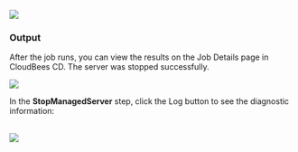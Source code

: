 <br />
<img src="../../plugins/EC-WebLogic/images/StopManagedServer/EC-WLSStopManagedServer2.png" />

<h3>Output</h3>
<p>After the job runs, you can view the results on the Job Details page in CloudBees CD. The server was stopped successfully.</p>
<img src="../../plugins/EC-WebLogic/images/StopManagedServer/EC-WLSStopManagedServer3.png" />
<p>In the <b>StopManagedServer</b> step, click the Log button to see the diagnostic information:</p>
<br />
<img src="../../plugins/EC-WebLogic/images/StopManagedServer/EC-WLSStopManagedServer4.png" />
